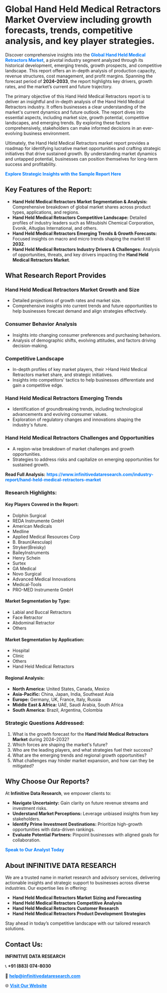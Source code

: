 <h1>Global Hand Held Medical Retractors Market Overview including growth forecasts, trends, competitive analysis, and key player strategies.</h1>
<p>
Discover comprehensive insights into the 
<a href="https://www.infinitivedataresearch.com/industry-report/hand-held-medical-retractors-market" rel="dofollow" style="color: #007BFF; text-decoration: none;"><strong>Global Hand Held Medical Retractors Market</strong></a>, a pivotal industry segment analyzed through its historical development, emerging trends, growth prospects, and competitive landscape. This report offers an in-depth analysis of production capacity, revenue structures, cost management, and profit margins. Spanning the forecast period of <strong>2024–2033</strong>, the report highlights key drivers, growth rates, and the market’s current and future trajectory.
</p>
<p>
The primary objective of this Hand Held Medical Retractors report is to deliver an insightful and in-depth analysis of the Hand Held Medical Retractors industry. It offers businesses a clear understanding of the market's current dynamics and future outlook. The report dives into essential aspects, including market size, growth potential, competitive landscapes, and emerging trends. By exploring these factors comprehensively, stakeholders can make informed decisions in an ever-evolving business environment.
</p>
<p>
Ultimately, the Hand Held Medical Retractors market report provides a roadmap for identifying lucrative market opportunities and crafting strategic initiatives that drive sustained growth. By understanding market dynamics and untapped potential, businesses can position themselves for long-term success and profitability.
</p>
<p>
<a href="https://www.infinitivedataresearch.com/request-sample/reportId=102165" style="color: #007BFF; text-decoration: none;"><strong>Explore Strategic Insights with the Sample Report Here</strong></a>
</p>

<h2>Key Features of the Report:</h2>
<ul>
<li><strong>Hand Held Medical Retractors Market Segmentation & Analysis:</strong> Comprehensive breakdown of global market shares across product types, applications, and regions.</li>
<li><strong>Hand Held Medical Retractors Competitive Landscape:</strong> Detailed profiles of industry leaders such as Mitsubishi Chemical Corporation, Evonik, Altuglas International, and others.</li>
<li><strong>Hand Held Medical Retractors Emerging Trends & Growth Forecasts:</strong> Focused insights on macro and micro trends shaping the market till <strong>2032</strong>.</li>
<li><strong>Hand Held Medical Retractors Industry Drivers & Challenges:</strong> Analysis of opportunities, threats, and key drivers impacting the <strong>Hand Held Medical Retractors Market</strong>.</li>
</ul>

<h2>What Research Report Provides</h2>
<h3>Hand Held Medical Retractors Market Growth and Size</h3>
<ul>
<li>Detailed projections of growth rates and market size.</li>
<li>Comprehensive insights into current trends and future opportunities to help businesses forecast demand and align strategies effectively.</li>
</ul>

<h3>Consumer Behavior Analysis</h3>
<ul>
<li>Insights into changing consumer preferences and purchasing behaviors.</li>
<li>Analysis of demographic shifts, evolving attitudes, and factors driving decision-making.</li>
</ul>

<h3>Competitive Landscape</h3>
<ul>
<li>In-depth profiles of key market players, their >Hand Held Medical Retractors market share, and strategic initiatives.</li>
<li>Insights into competitors' tactics to help businesses differentiate and gain a competitive edge.</li>
</ul>

<h3>Hand Held Medical Retractors Emerging Trends</h3>
<ul>
<li>Identification of groundbreaking trends, including technological advancements and evolving consumer values.</li>
<li>Exploration of regulatory changes and innovations shaping the industry's future.</li>
</ul>

<h3>Hand Held Medical Retractors Challenges and Opportunities</h3>
<ul>
<li>A region-wise breakdown of market challenges and growth opportunities.</li>
<li>Strategies to address risks and capitalize on emerging opportunities for sustained growth.</li>
</ul>
<p><strong>Read Full Analysis:</strong> <a href="https://www.infinitivedataresearch.com/industry-report/hand-held-medical-retractors-market" rel="dofollow" style="color: #007BFF; text-decoration: none;"><strong>https://www.infinitivedataresearch.com/industry-report/hand-held-medical-retractors-market</strong></a></p>
<h3>Research Highlights:</h3>
<h4>Key Players Covered in the Report:</h4>
<ul><li>Dolphin Surgical</li><li>REDA Instrumente GmbH</li><li>American Medicals</li><li>Medline</li><li>Applied Medical Resources Corp</li><li>B. Braun(Aesculap)</li><li>Stryker(Breisky)</li><li>BaileyInstruments</li><li>Henry Schein</li><li>Surtex</li><li>GA Medical</li><li>Novo Surgical</li><li>Advanced Medical Innovations</li><li>Medical-Tools</li><li>PRO-MED Instrumente GmbH</li></ul>
<h4>Market Segmentation by Type:</h4>
<ul><li>Labial and Buccal Retractors</li><li>Face Retractor</li><li>Abdominal Retractor</li><li>Others</li></ul>
<h4>Market Segmentation by Application:</h4>
<ul><li>Hospital</li><li>Clinic</li><li>Others</li><li>Hand Held Medical Retractors</li></ul>

<h4>Regional Analysis:</h4>
<ul>
<li><strong>North America:</strong> United States, Canada, Mexico</li>
<li><strong>Asia-Pacific:</strong> China, Japan, India, Southeast Asia</li>
<li><strong>Europe:</strong> Germany, UK, France, Italy, Russia</li>
<li><strong>Middle East & Africa:</strong> UAE, Saudi Arabia, South Africa</li>
<li><strong>South America:</strong> Brazil, Argentina, Colombia</li>
</ul>

<h3>Strategic Questions Addressed:</h3>
<ol>
<li>What is the growth forecast for the <strong>Hand Held Medical Retractors Market</strong> during 2024–2032?</li>
<li>Which forces are shaping the market's future?</li>
<li>Who are the leading players, and what strategies fuel their success?</li>
<li>What are the emerging trends and regional growth opportunities?</li>
<li>What challenges may hinder market expansion, and how can they be mitigated?</li>
</ol>

<h2>Why Choose Our Reports?</h2>
<p>At <strong>Infinitive Data Research</strong>, we empower clients to:</p>
<ul>
<li><strong>Navigate Uncertainty:</strong> Gain clarity on future revenue streams and investment risks.</li>
<li><strong>Understand Market Perceptions:</strong> Leverage unbiased insights from key stakeholders.</li>
<li><strong>Identify Prime Investment Destinations:</strong> Prioritize high-growth opportunities with data-driven rankings.</li>
<li><strong>Evaluate Potential Partners:</strong> Pinpoint businesses with aligned goals for collaboration.</li>
</ul>
<p><a href="https://www.infinitivedataresearch.com/industry-report/hand-held-medical-retractors-market" rel="dofollow" style="color: #007BFF; text-decoration: none;"><strong>Speak to Our Analyst Today</strong></a></p>

<h2>About INFINITIVE DATA RESEARCH</h2>
<p>We are a trusted name in market research and advisory services, delivering actionable insights and strategic support to businesses across diverse industries. Our expertise lies in offering:</p>
<ul>
<li><strong>Hand Held Medical Retractors Market Sizing and Forecasting</strong></li>
<li><strong>Hand Held Medical Retractors Competitive Analysis</strong></li>
<li><strong>Hand Held Medical Retractors Customer Research</strong></li>
<li><strong>Hand Held Medical Retractors Product Development Strategies</strong></li>
</ul>
<p>Stay ahead in today’s competitive landscape with our tailored research solutions.</p>

<h2>Contact Us:</h2>
<p><strong>INFINITIVE DATA RESEARCH</strong></p>
<p>📞 <strong>+91 (883) 074-8030</strong></p>
<p>📧 <strong><a href="mailto:help@infinitivedataresearch.com" style="color: #007BFF;">help@infinitivedataresearch.com</a></strong></p>
<p>🌐 <strong><a href="https://www.infinitivedataresearch.com" rel="dofollow" style="color: #007BFF;">Visit Our Website</a></strong></p>